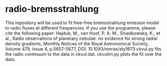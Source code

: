 # radio-bremsstrahlung
This repository will be used to fit free-free bremsstrahlung emission model to radio fluxes at different frequencies. If you use the programme, please cite the following paper: Hajduk, M., van Hoof, P. A. M., Śniadkowska, K., et al., Radio observations of planetary nebulae: no evidence for strong radial density gradients, Monthly Notices of the Royal Astronomical Society, Volume 479, Issue 4, p.5657-5677, DOI: 10.1093/mnras/sty1673
ckvul.py fits the radio continuum to the data in ckvul.dat. ckvulim.py plots the fit over the data.
